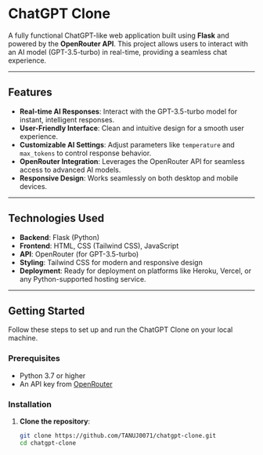 # ChatGPT Clone

A fully functional ChatGPT-like web application built using **Flask** and powered by the **OpenRouter API**. This project allows users to interact with an AI model (GPT-3.5-turbo) in real-time, providing a seamless chat experience.

---

## Features

- **Real-time AI Responses**: Interact with the GPT-3.5-turbo model for instant, intelligent responses.
- **User-Friendly Interface**: Clean and intuitive design for a smooth user experience.
- **Customizable AI Settings**: Adjust parameters like `temperature` and `max_tokens` to control response behavior.
- **OpenRouter Integration**: Leverages the OpenRouter API for seamless access to advanced AI models.
- **Responsive Design**: Works seamlessly on both desktop and mobile devices.

---

## Technologies Used

- **Backend**: Flask (Python)
- **Frontend**: HTML, CSS (Tailwind CSS), JavaScript
- **API**: OpenRouter (for GPT-3.5-turbo)
- **Styling**: Tailwind CSS for modern and responsive design
- **Deployment**: Ready for deployment on platforms like Heroku, Vercel, or any Python-supported hosting service.

---

## Getting Started

Follow these steps to set up and run the ChatGPT Clone on your local machine.

### Prerequisites

- Python 3.7 or higher
- An API key from [OpenRouter](https://openrouter.ai/)

### Installation

1. **Clone the repository**:
   ```bash
   git clone https://github.com/TANUJ0071/chatgpt-clone.git
   cd chatgpt-clone

